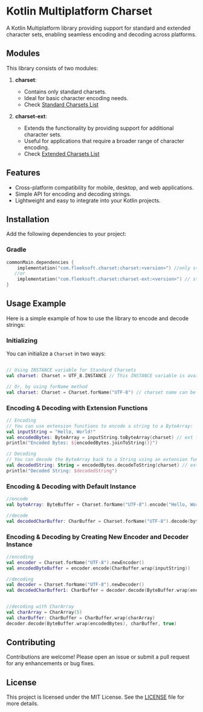 # Kotlin Multiplatform Charset

A Kotlin Multiplatform library providing support for standard and extended character sets, enabling seamless encoding and decoding across platforms.

## Modules

This library consists of two modules:

1. **charset**:
    - Contains only standard charsets.
    - Ideal for basic character encoding needs.
    - Check [Standard Charsets List](STANDARD_CHARSETS.md)

2. **charset-ext**:
    - Extends the functionality by providing support for additional character sets.
    - Useful for applications that require a broader range of character encoding.
    - Check [Extended Charsets List](EXTENDED_CHARSETS.md)

## Features

- Cross-platform compatibility for mobile, desktop, and web applications.
- Simple API for encoding and decoding strings.
- Lightweight and easy to integrate into your Kotlin projects.

## Installation

Add the following dependencies to your project:

### Gradle

```kotlin
commonMain.dependencies {
    implementation("com.fleeksoft.charset:charset:<version>") //only standard charsets
   //or
    implementation("com.fleeksoft.charset:charset-ext:<version>") // standard + extended charsets
}
```

## Usage Example

Here is a simple example of how to use the library to encode and decode strings:

### Initializing

You can initialize a `Charset` in two ways:

```kotlin

// Using INSTANCE variable for Standard Charsets
val charset: Charset = UTF_8.INSTANCE // This INSTANCE variable is available only for Standard Charsets

// Or, by using forName method
val charset: Charset = Charset.forName("UTF-8") // charset name can be any case it will be normalized in lower case and remove `-` and `_`
```

### Encoding & Decoding with Extension Functions
```kotlin
// Encoding
// You can use extension functions to encode a string to a ByteArray:
val inputString = "Hello, World!"
val encodedBytes: ByteArray = inputString.toByteArray(charset) // ext fun from com.fleeksoft.charset.toByteArray
println("Encoded Bytes: ${encodedBytes.joinToString()}")

// Decoding
// You can decode the ByteArray back to a String using an extension function:
val decodedString: String = encodedBytes.decodeToString(charset) // ext from com.fleeksoft.charset.decodeToString
println("Decoded String: $decodedString")
```

### Encoding & Decoding with Default Instance
```kotlin
//encode
val byteArray: ByteBuffer = Charset.forName("UTF-8").encode("Hello, World!")

//decode
val decodedCharBuffer: CharBuffer = Charset.forName("UTF-8").decode(byteArray)
```

### Encoding & Decoding by Creating New Encoder and Decoder Instance
```kotlin
//encoding
val encoder = Charset.forName("UTF-8").newEncoder()
val encodedByteBuffer = encoder.encode(CharBuffer.wrap(inputString))

//decoding
val decoder = Charset.forName("UTF-8").newDecoder()
val decodedCharBuffer1: CharBuffer = decoder.decode(ByteBuffer.wrap(encodedBytes))


//decoding with CharArray
val charArray = CharArray(5)
val charBuffer: CharBuffer = CharBuffer.wrap(charArray)
decoder.decode(ByteBuffer.wrap(encodedBytes), charBuffer, true)
```

## Contributing
Contributions are welcome! Please open an issue or submit a pull request for any enhancements or bug fixes.

## License
This project is licensed under the MIT License. See the [LICENSE](LICENSE.md) file for more details.